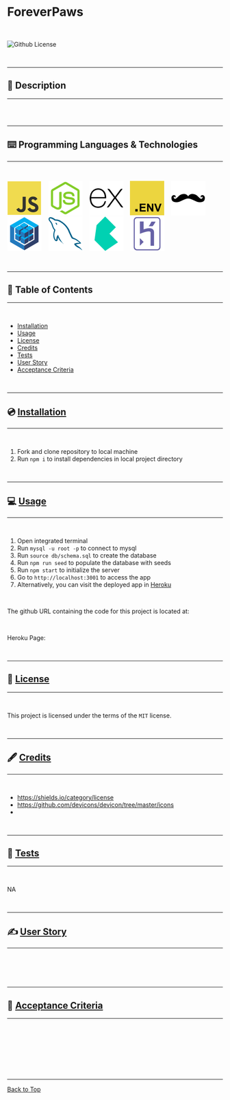 # ForeverPaws

</br>

![Github License](https://img.shields.io/badge/license-MIT-blue.svg)

</br>

---

##   📝 Description


---

</br>



</br>

---


##   ⌨️ Programming Languages & Technologies
---

</br>

<div style="display: inline_block">

[![JavaScript](./assets/javascript.svg)](https://devdocs.io/javascript/)
&nbsp;&nbsp;
[![NodeJS](./assets/nodejs.svg)](https://nodejs.org/en/docs)
&nbsp;&nbsp;
[![ExpressJS](./assets/expressjs.svg)](https://expressjs.com/en/4x/api.html)
&nbsp;&nbsp;
[![.ENV](./assets/dotenv.svg)](https://www.npmjs.com/package/dotenv)
&nbsp;&nbsp;
[![HandlebarsJS](./assets/handlebars.svg)](https://www.npmjs.com/package/handlebars)
&nbsp;&nbsp;
[![Sequelize](./assets/sequelize.svg)](https://sequelize.org/api/v6/identifiers)
&nbsp;&nbsp;
[![MySQL](./assets/mysql.svg)](https://dev.mysql.com/doc/)
&nbsp;&nbsp;
[![Bulma](./assets/bulma.svg)](https://bulma.io/documentation/)
&nbsp;&nbsp;
[![Heroku](./assets/heroku.svg)](https://devcenter.heroku.com/categories/reference)

</div>

</br>


---

## 📑 Table of Contents

---

</br>

- [Installation](#💿-installation)
- [Usage](#💻-usage)
- [License](#🔏-license)
- [Credits](#🖋️-credits)
- [Tests](#🧪-tests)
- [User Story](#✍️-user-story)
- [Acceptance Criteria](#👏-acceptance-criteria)


</br>


---

##  💿 [Installation](#📑-table-of-contents)

---

</br>

1. Fork and clone repository to local machine 
2. Run `npm i` to install dependencies in local project directory



</br>


---

##   💻 [Usage](#📑-table-of-contents)

---

</br>

1. Open integrated terminal
2. Run `mysql -u root -p` to connect to mysql
3. Run `source db/schema.sql` to create the database
3. Run `npm run seed` to populate the database with seeds
4. Run `npm start` to initialize the server
5. Go to `http://localhost:3001` to access the app
6. Alternatively, you can visit the deployed app in [Heroku](https://devdocs.io/javascript/)


</br>

The github URL containing the code for this project is located at:



</br>


Heroku Page:



</br>


---

##  🔏 [License](#📑-table-of-contents)

---

</br>


 This project is licensed under the terms of the `MIT` license. 


</br>


---

## 🖋️ [Credits](#📑-table-of-contents)

---

</br>


- https://shields.io/category/license
- https://github.com/devicons/devicon/tree/master/icons
-


</br>


---

##   🧪 [Tests](#📑-table-of-contents)

---

</br>



NA


</br>


---

## ✍️ [User Story](#📑-table-of-contents)

---

</br>

```md


```


</br>

---

## 👏 [Acceptance Criteria](#📑-table-of-contents)

---

</br>


```md


 
```

</br>


---

[Back to Top](#foreverpaws)


